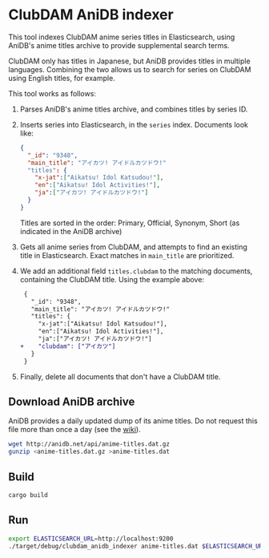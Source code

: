 # ClubDAM AniDB indexer

This tool indexes ClubDAM anime series titles in Elasticsearch, using
AniDB's anime titles archive to provide supplemental search terms.

ClubDAM only has titles in Japanese, but AniDB provides titles in
multiple languages. Combining the two allows us to search for series on
ClubDAM using English titles, for example.

This tool works as follows:

1. Parses AniDB's anime titles archive, and combines titles by series ID.

2. Inserts series into Elasticsearch, in the `series` index.
   Documents look like:

   ```json
   {
     "_id": "9348",
     "main_title": "アイカツ! アイドルカツドウ!"
     "titles": {
       "x-jat":["Aikatsu! Idol Katsudou!"],
       "en":["Aikatsu! Idol Activities!"],
       "ja":["アイカツ! アイドルカツドウ!"]
     }
   }
   ```

   Titles are sorted in the order: Primary, Official, Synonym, Short
   (as indicated in the AniDB archive)

3. Gets all anime series from ClubDAM, and attempts to find an existing
   title in Elasticsearch. Exact matches in `main_title` are
   prioritized.

4. We add an additional field `titles.clubdam` to the matching
   documents, containing the ClubDAM title. Using the example above:

   ```diff
    {
      "_id": "9348",
      "main_title": "アイカツ! アイドルカツドウ!"
      "titles": {
        "x-jat":["Aikatsu! Idol Katsudou!"],
        "en":["Aikatsu! Idol Activities!"],
        "ja":["アイカツ! アイドルカツドウ!"]
   +    "clubdam": ["アイカツ"]
      }
    }
   ```

5. Finally, delete all documents that don't have a ClubDAM title.

## Download AniDB archive

AniDB provides a daily updated dump of its anime titles. Do not request this
file more than once a day (see the
[wiki](https://wiki.anidb.net/w/API#Anime_Titles)).

```sh
wget http://anidb.net/api/anime-titles.dat.gz
gunzip <anime-titles.dat.gz >anime-titles.dat
```
## Build

```sh
cargo build
```

## Run

```sh
export ELASTICSEARCH_URL=http://localhost:9200
./target/debug/clubdam_anidb_indexer anime-titles.dat $ELASTICSEARCH_URL
```

